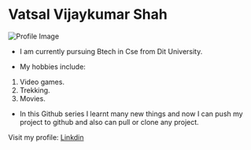 # Vatsal Vijaykumar Shah
![Profile Image](https://drive.google.com/file/d/1C3NvpIfV-58RW2XrhzDyd_ErTcCp0ejt/view?usp=drivesdk)
* I am currently pursuing Btech in Cse from Dit University. 
- My hobbies include:
 1. Video games.
 2. Trekking.
 3. Movies. 
* In this Github series I learnt many new things and now I can push my project to github and also can pull or clone any project.

Visit my profile:
[Linkdin](https://www.linkedin.com/in/vatsal-shah-8664a0170)
